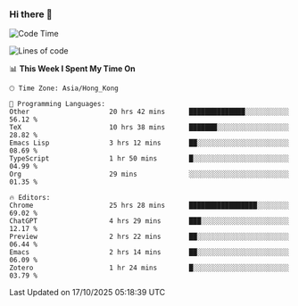 ### Hi there 👋

<!--
**nicehiro/nicehiro** is a ✨ _special_ ✨ repository because its `README.md` (this file) appears on your GitHub profile.

Here are some ideas to get you started:

- 🔭 I’m currently working on ...
- 🌱 I’m currently learning ...
- 👯 I’m looking to collaborate on ...
- 🤔 I’m looking for help with ...
- 💬 Ask me about ...
- 📫 How to reach me: ...
- 😄 Pronouns: ...
- ⚡ Fun fact: ...
-->

<!--START_SECTION:waka-->
![Code Time](http://img.shields.io/badge/Code%20Time-1%2C161%20hrs%2020%20mins-blue)

![Lines of code](https://img.shields.io/badge/From%20Hello%20World%20I%27ve%20Written-1.9%20million%20lines%20of%20code-blue)

📊 **This Week I Spent My Time On** 

```text
🕑︎ Time Zone: Asia/Hong_Kong

💬 Programming Languages: 
Other                    20 hrs 42 mins      ██████████████░░░░░░░░░░░   56.12 % 
TeX                      10 hrs 38 mins      ███████░░░░░░░░░░░░░░░░░░   28.82 % 
Emacs Lisp               3 hrs 12 mins       ██░░░░░░░░░░░░░░░░░░░░░░░   08.69 % 
TypeScript               1 hr 50 mins        █░░░░░░░░░░░░░░░░░░░░░░░░   04.99 % 
Org                      29 mins             ░░░░░░░░░░░░░░░░░░░░░░░░░   01.35 % 

🔥 Editors: 
Chrome                   25 hrs 28 mins      █████████████████░░░░░░░░   69.02 % 
ChatGPT                  4 hrs 29 mins       ███░░░░░░░░░░░░░░░░░░░░░░   12.17 % 
Preview                  2 hrs 22 mins       ██░░░░░░░░░░░░░░░░░░░░░░░   06.44 % 
Emacs                    2 hrs 14 mins       ██░░░░░░░░░░░░░░░░░░░░░░░   06.09 % 
Zotero                   1 hr 24 mins        █░░░░░░░░░░░░░░░░░░░░░░░░   03.79 % 
```


 Last Updated on 17/10/2025 05:18:39 UTC
<!--END_SECTION:waka-->
